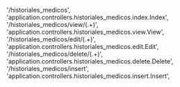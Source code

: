 '/historiales_medicos', 'application.controllers.historiales_medicos.index.Index',
'/historiales_medicos/view/(.+)', 'application.controllers.historiales_medicos.view.View',
'/historiales_medicos/edit/(.+)', 'application.controllers.historiales_medicos.edit.Edit',
'/historiales_medicos/delete/(.+)', 'application.controllers.historiales_medicos.delete.Delete',
'/historiales_medicos/insert', 'application.controllers.historiales_medicos.insert.Insert',